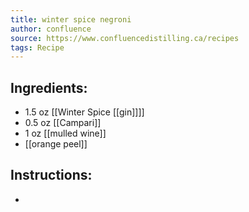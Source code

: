 ```yaml
---
title: winter spice negroni
author: confluence
source: https://www.confluencedistilling.ca/recipes
tags: Recipe
---
```


## Ingredients:
- 1.5 oz [[Winter Spice [[gin]]]]
- 0.5 oz [[Campari]]
- 1 oz [[mulled wine]] 
- [[orange peel]]
## Instructions:
-
